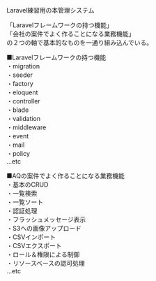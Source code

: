 Laravel練習用の本管理システム
  
  
「Laravelフレームワークの持つ機能」  
「会社の案件でよく作ることになる業務機能」  
の２つの軸で基本的なものを一通り組み込んでいる。  
  
■Laravelフレームワークの持つ機能  
・migration  
・seeder  
・factory  
・eloquent  
・controller  
・blade  
・validation  
・middleware  
・event  
・mail  
・policy  
...etc  
  
■AQの案件でよく作ることになる業務機能  
・基本のCRUD  
・一覧検索  
・一覧ソート  
・認証処理  
・フラッシュメッセージ表示  
・S3への画像アップロード  
・CSVインポート  
・CSVエクスポート  
・ロール＆権限による制御  
・リソースベースの認可処理  
...etc  
